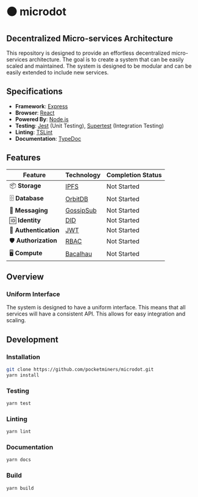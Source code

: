 # 🟠 microdot

## Decentralized Micro-services Architecture

This repository is designed to provide an effortless decentralized micro-services architecture. The goal is to create a system that can be easily scaled and maintained. The system is designed to be modular and can be easily extended to include new services.

## Specifications

- **Framework**: [Express](https://expressjs.com/)
- **Browser**: [React](https://reactjs.org/)
- **Powered By**: [Node.js](https://nodejs.org/)
- **Testing**: [Jest](https://jestjs.io/) (Unit Testing), [Supertest](https://github.com/visionmedia/supertest) (Integration Testing)
- **Linting**: [TSLint](https://palantir.github.io/tslint/)
- **Documentation**: [TypeDoc](https://typedoc.org/)

## Features

| Feature          | Technology                                                                 | Completion Status |
|------------------|-----------------------------------------------------------------------------|-------------------|
| 📦 **Storage**   | [IPFS](https://ipfs.tech/)                                                  | Not Started       |
| 🗄️ **Database**  | [OrbitDB](https://orbitdb.org/)                                             | Not Started       |
| 💬 **Messaging** | [GossipSub](https://docs.libp2p.io/concepts/publish-subscribe/)             | Not Started       |
| 🆔 **Identity**  | [DID](https://www.w3.org/TR/did-core/)                                      | Not Started       |
| 🔑 **Authentication** | [JWT](https://jwt.io/)                                                 | Not Started       |
| 🛡️ **Authorization** | [RBAC](https://en.wikipedia.org/wiki/Role-based_access_control)         | Not Started       |
| 🖥️ **Compute**   | [Bacalhau](https://www.bacalhau.org/)                                       | Not Started       |

## Overview

### Uniform Interface

The system is designed to have a uniform interface. This means that all services will have a consistent API. This allows for easy integration and scaling.

## Development

### Installation

```bash
git clone https://github.com/pocketminers/microdot.git
yarn install
```

### Testing

```bash
yarn test
```

### Linting

```bash
yarn lint
```

### Documentation

```bash
yarn docs
```

### Build

```bash
yarn build
```
